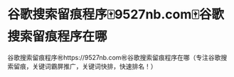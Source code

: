 # 谷歌搜索留痕程序🀄️9527nb.com🀄️谷歌搜索留痕程序在哪

谷歌搜索留痕程序㊗️https://9527nb.com㊗️谷歌搜索留痕程序在哪（专注谷歌搜索留痕，关键词霸屏推广，关键词快排，快速排名！）